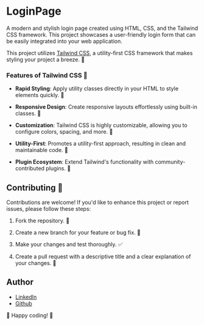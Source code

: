 # LoginPage 

A modern and stylish login page created using HTML, CSS, and the Tailwind CSS framework. This project showcases a user-friendly login form that can be easily integrated into your web application.

This project utilizes [Tailwind CSS](https://tailwindcss.com/), a utility-first CSS framework that makes styling your project a breeze. 🎨

### Features of Tailwind CSS 🚀

- **Rapid Styling**: Apply utility classes directly in your HTML to style elements quickly. 💫

- **Responsive Design**: Create responsive layouts effortlessly using built-in classes. 📱

- **Customization**: Tailwind CSS is highly customizable, allowing you to configure colors, spacing, and more. 🎨

- **Utility-First**: Promotes a utility-first approach, resulting in clean and maintainable code. 🧹

- **Plugin Ecosystem**: Extend Tailwind's functionality with community-contributed plugins. 🧩

## Contributing 🤝

Contributions are welcome! If you'd like to enhance this project or report issues, please follow these steps:

1. Fork the repository. 🍴

2. Create a new branch for your feature or bug fix. 🌿

3. Make your changes and test thoroughly. ✅

4. Create a pull request with a descriptive title and a clear explanation of your changes. 🚀

## Author

- [LinkedIn](https://www.linkedin.com/in/rishikesh-jagadale-331812207/)
- [Github](https://github.com/rissh)

🚀 Happy coding! 🚀
